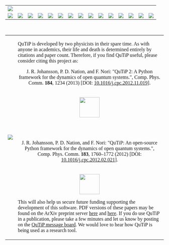 <p></p><p>

<table cellpadding='0' border='0' align='center' cellspacing='0'><tr><td align='center'><img src='http://qutip.googlecode.com/svn/doc/figures/nav/qutip2_header.png' /></td> </tr><tr><td><a><img src='http://qutip.googlecode.com/svn/doc/figures/nav/spacer.png' /></a></td><td><a href='http://code.google.com/p/qutip'><img src='http://qutip.googlecode.com/svn/doc/figures/nav/home.png' /></a></td><td><a><img src='http://qutip.googlecode.com/svn/doc/figures/nav/spacer.png' /></a></td> <td><a href='http://code.google.com/p/qutip/wiki/Features'><img src='http://qutip.googlecode.com/svn/doc/figures/nav/features.png' /></a>
</td> <td><a><img src='http://qutip.googlecode.com/svn/doc/figures/nav/spacer.png' /></a></td> <td><a href='http://code.google.com/p/qutip/wiki/Download'><img src='http://qutip.googlecode.com/svn/doc/figures/nav/download.png' /></a></td><td><a><img src='http://qutip.googlecode.com/svn/doc/figures/nav/spacer.png' /></a></td><td><a href='http://code.google.com/p/qutip/wiki/Documentation'><img src='http://qutip.googlecode.com/svn/doc/figures/nav/documentation.png' /></a></td><td><a><img src='http://qutip.googlecode.com/svn/doc/figures/nav/spacer.png' /></a></td><td><a href='http://code.google.com/p/qutip/wiki/Support'><img src='http://qutip.googlecode.com/svn/doc/figures/nav/support.png' /></a></td><td><a><img src='http://qutip.googlecode.com/svn/doc/figures/nav/spacer.png' /></a></td><td><a href='http://code.google.com/p/qutip/wiki/Updates'><img src='http://qutip.googlecode.com/svn/doc/figures/nav/updates.png' /></a></td><td><a><img src='http://qutip.googlecode.com/svn/doc/figures/nav/spacer.png' /></a></td> <td><a><img src='http://qutip.googlecode.com/svn/doc/figures/nav/citing_red.png' /></a></td><td><a><img src='http://qutip.googlecode.com/svn/doc/figures/nav/end_spacer.png' /></a></td></tr></table></p><p>

<br>

<table cellpadding='0' border='0' align='center' cellspacing='0' width='850'>
<tr> <td><img src='http://qutip.googlecode.com/svn/doc/figures/citing/us.png' /></td> <td><p>
<font size='3' face='Verdana'>QuTiP is developed by two physicists in their spare time.  As with anyone in academics, their life and death is determined entirely by citations and paper count.  Therefore, if you find QuTiP useful, please consider citing this project as:<br /></font>

</p><p align='center'>
<font size='3' face='Verdana'>J. R. Johansson, P. D. Nation, and F. Nori: "QuTiP 2: A Python framework for the dynamics of open quantum systems.", Comp. Phys. Comm. <b>184</b>, 1234 (2013) [DOI: <a href='http://dx.doi.org/10.1016/j.cpc.2012.11.019'>10.1016/j.cpc.2012.11.019</a>].<br>
<br></br>
<a href='http://qutip.googlecode.com/svn/doc/figures/citing/qutip2.bib'><img width='64' src='http://qutip.googlecode.com/svn/doc/figures/citing/bibtex.png' /></a>
</font>
</p>
<br></br>
<p align='center'>
<font size='3' face='Verdana'>J. R. Johansson, P. D. Nation, and F. Nori: "QuTiP: An open-source Python framework for the dynamics of open quantum systems.", Comp. Phys. Comm. <b>183</b>, 1760–1772 (2012) [DOI: <a href='http://dx.doi.org/10.1016/j.cpc.2012.02.021'>10.1016/j.cpc.2012.02.021</a>].<br>
<br></br>
<a href='http://qutip.googlecode.com/svn/doc/figures/citing/qutip.bib'><img width='64' src='http://qutip.googlecode.com/svn/doc/figures/citing/bibtex.png' /></a>
</font>
</p><p>
<font size='3' face='Verdana'>This will also help us secure future funding supporting the development of this software. PDF versions of these papers may be found on the ArXiv preprint server <a href='http://arxiv.org/abs/1110.0573'>here</a> and <a href='http://arxiv.org/abs/1211.6518'>here</a>.  If you do use QuTiP in a publication, please take a few minutes and let us know by posting on the <a href='http://groups.google.com/group/qutip'>QuTiP message board</a>.  We would love to hear how QuTiP is being used as a research tool.</font>
</p></td></tr>
</table>